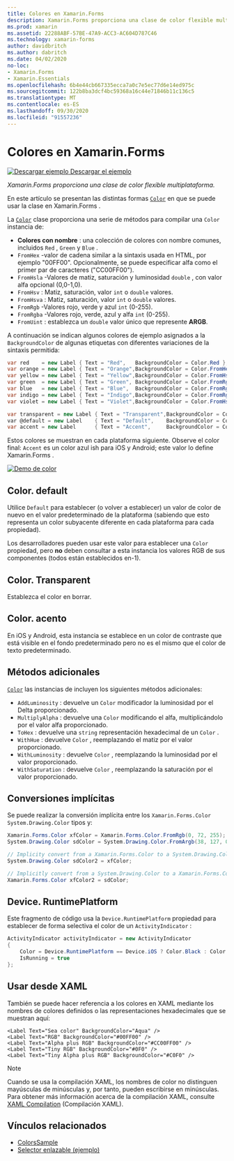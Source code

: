 ```yaml
---
title: Colores en Xamarin.Forms
description: Xamarin.Forms proporciona una clase de color flexible multiplataforma. En este artículo se explica la funcionalidad proporcionada por la clase color y cómo utilizarla.
ms.prod: xamarin
ms.assetid: 22288ABF-57BE-47A9-ACC3-AC604D787C46
ms.technology: xamarin-forms
author: davidbritch
ms.author: dabritch
ms.date: 04/02/2020
no-loc:
- Xamarin.Forms
- Xamarin.Essentials
ms.openlocfilehash: 6b4e44cb667335ecca7a0c7e5ec77d6e14ed975c
ms.sourcegitcommit: 122b8ba3dcf4bc59368a16c44e71846b11c136c5
ms.translationtype: MT
ms.contentlocale: es-ES
ms.lasthandoff: 09/30/2020
ms.locfileid: "91557236"
---
```

# <a name="colors-in-no-locxamarinforms"></a>Colores en Xamarin.Forms

[![Descargar ejemplo](~/media/shared/download.png) Descargar el ejemplo](https://docs.microsoft.com/samples/xamarin/xamarin-forms-samples/workingwithcolors)

_Xamarin.Forms proporciona una clase de color flexible multiplataforma._

En este artículo se presentan las distintas formas [`Color`](xref:Xamarin.Forms.Color) en que se puede usar la clase en Xamarin.Forms .

La [`Color`](xref:Xamarin.Forms.Color) clase proporciona una serie de métodos para compilar una `Color` instancia de:

- **Colores con nombre** : una colección de colores con nombre comunes, incluidos `Red` , `Green` y `Blue` .
- `FromHex` -valor de cadena similar a la sintaxis usada en HTML, por ejemplo "00FF00". Opcionalmente, se puede especificar alfa como el primer par de caracteres ("CC00FF00").
- `FromHsla` -Valores de matiz, saturación y luminosidad `double` , con valor alfa opcional (0,0-1,0).
- `FromHsv` : Matiz, saturación, valor `int` o `double` valores.
- `FromHsva` : Matiz, saturación, valor `int` o `double` valores.
- `FromRgb` -Valores rojo, verde y azul `int` (0-255).
- `FromRgba` -Valores rojo, verde, azul y alfa  `int` (0-255).
- `FromUint` : establezca un `double` valor único que represente **ARGB**.

A continuación se indican algunos colores de ejemplo asignados a la `BackgroundColor` de algunas etiquetas con diferentes variaciones de la sintaxis permitida:

```csharp
var red    = new Label { Text = "Red",   BackgroundColor = Color.Red };
var orange = new Label { Text = "Orange",BackgroundColor = Color.FromHex("FF6A00") };
var yellow = new Label { Text = "Yellow",BackgroundColor = Color.FromHsla(0.167, 1.0, 0.5, 1.0) };
var green  = new Label { Text = "Green", BackgroundColor = Color.FromRgb (38, 127, 0) };
var blue   = new Label { Text = "Blue",  BackgroundColor = Color.FromRgba(0, 38, 255, 255) };
var indigo = new Label { Text = "Indigo",BackgroundColor = Color.FromRgb (0, 72, 255) };
var violet = new Label { Text = "Violet",BackgroundColor = Color.FromHsla(0.82, 1, 0.25, 1) };

var transparent = new Label { Text = "Transparent",BackgroundColor = Color.Transparent };
var @default = new Label    { Text = "Default",    BackgroundColor = Color.Default };
var accent = new Label      { Text = "Accent",     BackgroundColor = Color.Accent };
```

Estos colores se muestran en cada plataforma siguiente. Observe el color final: `Accent` es un color azul ish para iOS y Android; este valor lo define Xamarin.Forms .

 [![Demo de color](colors-images/colors-sml.png "Demo de color")](colors-images/colors.png#lightbox "Demo de color")

## <a name="colordefault"></a>Color. default

Utilice `Default` para establecer (o volver a establecer) un valor de color de nuevo en el valor predeterminado de la plataforma (sabiendo que esto representa un color subyacente diferente en cada plataforma para cada propiedad).

Los desarrolladores pueden usar este valor para establecer una `Color` propiedad, pero **no** deben consultar a esta instancia los valores RGB de sus componentes (todos están establecidos en-1).

## <a name="colortransparent"></a>Color. Transparent

Establezca el color en borrar.

## <a name="coloraccent"></a>Color. acento

En iOS y Android, esta instancia se establece en un color de contraste que está visible en el fondo predeterminado pero no es el mismo que el color de texto predeterminado.

## <a name="additional-methods"></a>Métodos adicionales

[`Color`](xref:Xamarin.Forms.Color) las instancias de incluyen los siguientes métodos adicionales:

- `AddLuminosity` : devuelve un `Color` modificador la luminosidad por el Delta proporcionado.
- `MultiplyAlpha` : devuelve una `Color` modificando el alfa, multiplicándolo por el valor alfa proporcionado.
- `ToHex` : devuelve una `string` representación hexadecimal de un `Color` .
- `WithHue` : devuelve `Color` , reemplazando el matiz por el valor proporcionado.
- `WithLuminosity` : devuelve `Color` , reemplazando la luminosidad por el valor proporcionado.
- `WithSaturation` : devuelve `Color` , reemplazando la saturación por el valor proporcionado.

## <a name="implicit-conversions"></a>Conversiones implícitas

Se puede realizar la conversión implícita entre los `Xamarin.Forms.Color` `System.Drawing.Color` tipos y:

```csharp
Xamarin.Forms.Color xfColor = Xamarin.Forms.Color.FromRgb(0, 72, 255);
System.Drawing.Color sdColor = System.Drawing.Color.FromArgb(38, 127, 0);

// Implicity convert from a Xamarin.Forms.Color to a System.Drawing.Color
System.Drawing.Color sdColor2 = xfColor;

// Implicitly convert from a System.Drawing.Color to a Xamarin.Forms.Color
Xamarin.Forms.Color xfColor2 = sdColor;
```

## <a name="deviceruntimeplatform"></a>Device. RuntimePlatform

Este fragmento de código usa la `Device.RuntimePlatform` propiedad para establecer de forma selectiva el color de un `ActivityIndicator` :

```csharp
ActivityIndicator activityIndicator = new ActivityIndicator
{
    Color = Device.RuntimePlatform == Device.iOS ? Color.Black : Color.Default,
    IsRunning = true
};
```

## <a name="use-from-xaml"></a>Usar desde XAML

También se puede hacer referencia a los colores en XAML mediante los nombres de colores definidos o las representaciones hexadecimales que se muestran aquí:

```xaml
<Label Text="Sea color" BackgroundColor="Aqua" />
<Label Text="RGB" BackgroundColor="#00FF00" />
<Label Text="Alpha plus RGB" BackgroundColor="#CC00FF00" />
<Label Text="Tiny RGB" BackgroundColor="#0F0" />
<Label Text="Tiny Alpha plus RGB" BackgroundColor="#C0F0" />
```

> [!NOTE]
> Cuando se usa la compilación XAML, los nombres de color no distinguen mayúsculas de minúsculas y, por tanto, pueden escribirse en minúsculas. Para obtener más información acerca de la compilación XAML, consulte [XAML Compilation](~/xamarin-forms/xaml/xamlc.md) (Compilación XAML).

## <a name="related-links"></a>Vínculos relacionados

- [ColorsSample](/samples/xamarin/xamarin-forms-samples/workingwithcolors)
- [Selector enlazable (ejemplo)](/samples/xamarin/xamarin-forms-samples/userinterface-bindablepicker)